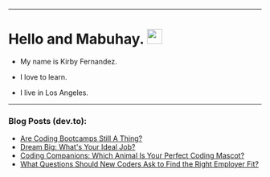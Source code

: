 
<img src="https://komarev.com/ghpvc/?username=kirbygit&style=flat-square&color=blue" alt=""/>

---
<h1>
  Hello and Mabuhay.
  <img src="https://media.giphy.com/media/hvRJCLFzcasrR4ia7z/giphy.gif" width="30px"/>
</h1>

- My name is Kirby Fernandez.

- I love to learn.

- I live in Los Angeles.

---

### Blog Posts (dev.to):
<!-- BLOG-POST-LIST:START -->
- [Are Coding Bootcamps Still A Thing?](https://dev.to/codenewbieteam/are-coding-bootcamps-still-a-thing-1jde)
- [Dream Big: What&#39;s Your Ideal Job?](https://dev.to/codenewbieteam/dream-big-whats-your-ideal-job-20km)
- [Coding Companions: Which Animal Is Your Perfect Coding Mascot?](https://dev.to/codenewbieteam/coding-companions-which-animal-is-your-perfect-coding-mascot-17ib)
- [What Questions Should New Coders Ask to Find the Right Employer Fit?](https://dev.to/codenewbieteam/what-questions-should-new-coders-ask-to-find-the-right-employer-fit-51d)
<!-- BLOG-POST-LIST:END -->
